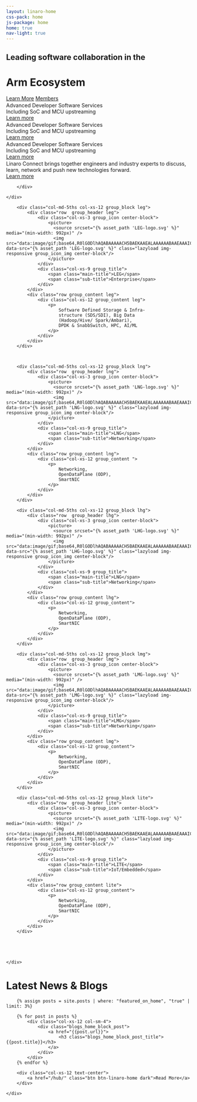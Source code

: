 ```yaml
---
layout: linaro-home
css-pack: home
js-package: home
home: true
nav-light: true
---
```

<div class="row">
    <div class="jumbotron text-center homepage-jumbotron" id="homepage-jumbotron" style="background: linear-gradient(
                 rgba(20,20,20, .5),
                 rgba(20,20,20, .5)),
                 url('{% asset_path 'linaro-home-v2.jpg' %}') no-repeat center center scroll;
        background-size: cover;
        -webkit-background-size: cover;
        -moz-background-size: cover;
        -o-background-size: cover;">
    <div class="container">
        <div class="caption">
          <h2 class="linaro-sub-title fade-in-one">Leading software collaboration in the </h2>
          <h1 class="linaro-title fade-in-two"><span class="linaro-green">Arm Ecosystem</span></h1>
        </div>
          <div class="linaro-home-slider-buttons col-md-8 col-md-offset-2 fade-in-three">
              <div class="col-md-12">
                  <a href="/about/" class="btn btn-linaro-home" >Learn More</a>
                  <a href="/members/" class="btn btn-linaro-home" >Members</a>
              </div>
          </div>
    </div>
</div>
</div>



<div class="row" id="main-content-container">
    <div class="container home-inline-carousel">
        <div class="owl-carousel owl-theme" id="home-carousel">
            <div class="item home-page-slider-item">
                <div class="main-slider-image"><img  class="lazyload" data-src="{% asset_path 'services-home-page.png' %}" src="data:image/gif;base64,R0lGODlhAQABAAAAACH5BAEKAAEALAAAAAABAAEAAAICTAEAOw=="/></div>
                <div class="col-xs-12 home-page-slider-info">
                    <div class="home-page-slider-image">
                        <img class="lazyload logo" src="data:image/gif;base64,R0lGODlhAQABAAAAACH5BAEKAAEALAAAAAABAAEAAAICTAEAOw==" 
                        data-src="{% asset_path 'developer-services-logo.png' %}"/>
                    </div>
                    <div class="home-page-slider-text">
                    <span class="developer-services-line-1">Advanced Developer Software Services</span><br>
                    <span class="developer-services-line-2">Including SoC and MCU upstreaming</span>
                    </div>
                    <div class="home-page-slider-button text-center">
                        <a href="https://www.linaro.org/services/" class="btn btn-linaro-home">
                            Learn more
                        </a>
                    </div>
                </div>
            </div>
            <div class="item home-page-slider-item">
                <div class="main-slider-image"><img  class="lazyload" data-src="{% asset_path 'hpc-home-page.png' %}" src="data:image/gif;base64,R0lGODlhAQABAAAAACH5BAEKAAEALAAAAAABAAEAAAICTAEAOw=="/></div>
                <div class="col-xs-12 home-page-slider-info">
                    <div class="home-page-slider-image">
                        <img class="lazyload logo" src="data:image/gif;base64,R0lGODlhAQABAAAAACH5BAEKAAEALAAAAAABAAEAAAICTAEAOw==" 
                        data-src="{% asset_path 'developer-services-logo.png' %}"/>
                    </div>
                    <div class="home-page-slider-text">
                    <span class="developer-services-line-1">Advanced Developer Software Services</span><br>
                    <span class="developer-services-line-2">Including SoC and MCU upstreaming</span>
                    </div>
                    <div class="home-page-slider-button text-center">
                        <a href="https://www.linaro.org/events/armhpcjapan2017/" class="btn btn-linaro-home connect">
                            Learn more
                        </a>
                    </div>
                </div>
            </div>
            <div class="item home-page-slider-item">
                <div class="main-slider-image"><img  class="lazyload" data-src="{% asset_path '96boards-home-page.png' %}" src="data:image/gif;base64,R0lGODlhAQABAAAAACH5BAEKAAEALAAAAAABAAEAAAICTAEAOw=="/></div>
                <div class="col-xs-12 home-page-slider-info">
                    <div class="home-page-slider-image">
                        <img class="lazyload logo" src="data:image/gif;base64,R0lGODlhAQABAAAAACH5BAEKAAEALAAAAAABAAEAAAICTAEAOw==" 
                        data-src="{% asset_path 'developer-services-logo.png' %}"/>
                    </div>
                    <div class="home-page-slider-text">
                    <span class="developer-services-line-1">Advanced Developer Software Services</span><br>
                    <span class="developer-services-line-2">Including SoC and MCU upstreaming</span>
                    </div>
                    <div class="home-page-slider-button text-center">
                        <a href="https://www.linaro.org/services/" class="btn btn-linaro-home">
                            Learn more
                        </a>
                    </div>
                </div>
            </div>
            <div class="item home-page-slider-item">
                <div class="main-slider-image"><img  class="lazyload" data-src="{% asset_path 'connect-home-page.png' %}" src="data:image/gif;base64,R0lGODlhAQABAAAAACH5BAEKAAEALAAAAAABAAEAAAICTAEAOw=="/></div>
                <div class="col-xs-12 home-page-slider-info">
                    <div class="home-page-slider-image">
                        <img class="lazyload logo" src="data:image/gif;base64,R0lGODlhAQABAAAAACH5BAEKAAEALAAAAAABAAEAAAICTAEAOw==" 
                        data-src="{% asset_path 'developer-services-logo.png' %}"/>
                    </div>
                    <div class="home-page-slider-text">
                        <span class="linaro-connect-slide-text">
                            Linaro Connect brings together engineers and industry experts to discuss, learn, network and push new technologies forward.
                        </span>
                    </div>
                    <div class="home-page-slider-button text-center">
                        <a href="https://www.linaro.org/services/" class="btn btn-linaro-home">
                            Learn more
                        </a>
                    </div>
                </div>
            </div>
            
        </div>
        
    </div>
</div>

<div class="row" id="groups_home_block">
    <div class="container">
    
        <div class="col-md-5ths col-xs-12 group_block leg">
            <div class="row  group_header leg">
                <div class="col-xs-3 group_icon center-block">
                    <picture>
                      <source srcset="{% asset_path 'LEG-logo.svg' %}" media="(min-width: 992px)" />
                      <img src="data:image/gif;base64,R0lGODlhAQABAAAAACH5BAEKAAEALAAAAAABAAEAAAICTAEAOw==" data-src="{% asset_path 'LEG-logo.svg' %}" class="lazyload img-responsive group_icon_img center-block"/>
                    </picture>
                </div>
                <div class="col-xs-9 group_title">
                    <span class="main-title">LEG</span>
                    <span class="sub-title">Enterprise</span>
                </div>
            </div>
            <div class="row group_content leg">
                <div class="col-xs-12 group_content leg">
                    <p>
                        Software Defined Storage & Infra-
                        structure (SDS/SDI), Big Data
                        (Hadoop/Hive/ Spark/Ambari),
                        DPDK & SnabbSwitch, HPC, AI/ML
                    </p>
                </div>
            </div>
        </div>
        
        
        
        <div class="col-md-5ths col-xs-12 group_block lng">
            <div class="row  group_header lng">
                <div class="col-xs-3 group_icon center-block">
                    <picture>
                      <source srcset="{% asset_path 'LNG-logo.svg' %}" media="(min-width: 992px)" />
                      <img src="data:image/gif;base64,R0lGODlhAQABAAAAACH5BAEKAAEALAAAAAABAAEAAAICTAEAOw==" data-src="{% asset_path 'LNG-logo.svg' %}" class="lazyload img-responsive group_icon_img center-block"/>
                    </picture>
                </div>
                <div class="col-xs-9 group_title">
                    <span class="main-title">LNG</span>
                    <span class="sub-title">Networking</span>
                </div>
            </div>
            <div class="row group_content lng">
                <div class="col-xs-12 group_content ">
                    <p>
                        Networking,
                        OpenDataPlane (ODP),
                        SmartNIC
                    </p>
                </div>
            </div>
        </div>
        
        <div class="col-md-5ths col-xs-12 group_block lhg">
            <div class="row  group_header lhg">
                <div class="col-xs-3 group_icon center-block">
                    <picture>
                      <source srcset="{% asset_path 'LHG-logo.svg' %}" media="(min-width: 992px)" />
                      <img src="data:image/gif;base64,R0lGODlhAQABAAAAACH5BAEKAAEALAAAAAABAAEAAAICTAEAOw==" data-src="{% asset_path 'LHG-logo.svg' %}" class="lazyload img-responsive group_icon_img center-block"/>
                    </picture>
                </div>
                <div class="col-xs-9 group_title">
                    <span class="main-title">LNG</span>
                    <span class="sub-title">Networking</span>
                </div>
            </div>
            <div class="row group_content lhg">
                <div class="col-xs-12 group_content">
                    <p>
                        Networking,
                        OpenDataPlane (ODP),
                        SmartNIC
                    </p>
                </div>
            </div>
        </div>
        
        <div class="col-md-5ths col-xs-12 group_block lmg">
            <div class="row  group_header lmg">
                <div class="col-xs-3 group_icon center-block">
                    <picture>
                      <source srcset="{% asset_path 'LMG-logo.svg' %}" media="(min-width: 992px)" />
                      <img src="data:image/gif;base64,R0lGODlhAQABAAAAACH5BAEKAAEALAAAAAABAAEAAAICTAEAOw==" data-src="{% asset_path 'LMG-logo.svg' %}" class="lazyload img-responsive group_icon_img center-block"/>
                    </picture>
                </div>
                <div class="col-xs-9 group_title">
                    <span class="main-title">LMG</span>
                    <span class="sub-title">Networking</span>
                </div>
            </div>
            <div class="row group_content lmg">
                <div class="col-xs-12 group_content">
                    <p>
                        Networking,
                        OpenDataPlane (ODP),
                        SmartNIC
                    </p>
                </div>
            </div>
        </div>
        
        <div class="col-md-5ths col-xs-12 group_block lite">
            <div class="row  group_header lite">
                <div class="col-xs-3 group_icon center-block">
                    <picture>
                      <source srcset="{% asset_path 'LITE-logo.svg' %}" media="(min-width: 992px)" />
                      <img src="data:image/gif;base64,R0lGODlhAQABAAAAACH5BAEKAAEALAAAAAABAAEAAAICTAEAOw==" data-src="{% asset_path 'LITE-logo.svg' %}" class="lazyload img-responsive group_icon_img center-block"/>
                    </picture>
                </div>
                <div class="col-xs-9 group_title">
                    <span class="main-title">LITE</span>
                    <span class="sub-title">IoT/Embedded</span>
                </div>
            </div>
            <div class="row group_content lite">
                <div class="col-xs-12 group_content">
                    <p>
                        Networking,
                        OpenDataPlane (ODP),
                        SmartNIC
                    </p>
                </div>
            </div>
        </div>
        
        
        
        
        
    </div>
</div>


<div class="row" id="blogs_home_block">
    <div class="container">
        <div class="col-xs-12 text-center">
            <h1 class="blogs_home_block_text"> Latest News & Blogs </h1>
        </div>
        
        {% assign posts = site.posts | where: "featured_on_home", "true" | limit: 3%}
        
        {% for post in posts %}
            <div class="col-xs-12 col-sm-4">
                <div class="blogs_home_block_post">
                    <a href="{{post.url}}">
                        <h3 class="blogs_home_block_post_title">{{post.title}}</h3>
                    </a>
                </div>
            </div>
        {% endfor %}
        
        <div class="col-xs-12 text-center">
            <a href="/hub/" class="btn btn-linaro-home dark">Read More</a>
        </div>

    </div>
</div>
